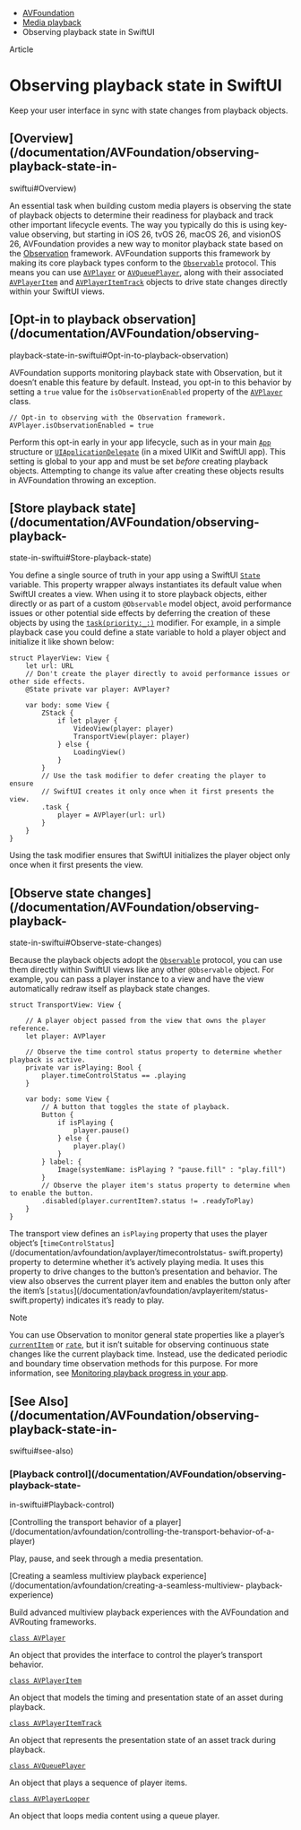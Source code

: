   * [ AVFoundation ](/documentation/avfoundation)
  * [ Media playback ](/documentation/avfoundation/media-playback)
  * Observing playback state in SwiftUI 

Article

# Observing playback state in SwiftUI

Keep your user interface in sync with state changes from playback objects.

## [Overview](/documentation/AVFoundation/observing-playback-state-in-
swiftui#Overview)

An essential task when building custom media players is observing the state of
playback objects to determine their readiness for playback and track other
important lifecycle events. The way you typically do this is using key-value
observing, but starting in iOS 26, tvOS 26, macOS 26, and visionOS 26,
AVFoundation provides a new way to monitor playback state based on the
[Observation](/documentation/Observation) framework. AVFoundation supports
this framework by making its core playback types conform to the
[`Observable`](/documentation/Observation/Observable) protocol. This means you
can use [`AVPlayer`](/documentation/avfoundation/avplayer) or
[`AVQueuePlayer`](/documentation/avfoundation/avqueueplayer), along with their
associated [`AVPlayerItem`](/documentation/avfoundation/avplayeritem) and
[`AVPlayerItemTrack`](/documentation/avfoundation/avplayeritemtrack) objects
to drive state changes directly within your SwiftUI views.

## [Opt-in to playback observation](/documentation/AVFoundation/observing-
playback-state-in-swiftui#Opt-in-to-playback-observation)

AVFoundation supports monitoring playback state with Observation, but it
doesn’t enable this feature by default. Instead, you opt-in to this behavior
by setting a `true` value for the `isObservationEnabled` property of the
[`AVPlayer`](/documentation/avfoundation/avplayer) class.

    
    
    // Opt-in to observing with the Observation framework.
    AVPlayer.isObservationEnabled = true
    

Perform this opt-in early in your app lifecycle, such as in your main
[`App`](/documentation/SwiftUI/App) structure or
[`UIApplicationDelegate`](/documentation/UIKit/UIApplicationDelegate) (in a
mixed UIKit and SwiftUI app). This setting is global to your app and must be
set _before_ creating playback objects. Attempting to change its value after
creating these objects results in AVFoundation throwing an exception.

## [Store playback state](/documentation/AVFoundation/observing-playback-
state-in-swiftui#Store-playback-state)

You define a single source of truth in your app using a SwiftUI
[`State`](/documentation/SwiftUI/State) variable. This property wrapper always
instantiates its default value when SwiftUI creates a view. When using it to
store playback objects, either directly or as part of a custom `@Observable`
model object, avoid performance issues or other potential side effects by
deferring the creation of these objects by using the
[`task(priority:_:)`](/documentation/SwiftUI/View/task\(priority:_:\))
modifier. For example, in a simple playback case you could define a state
variable to hold a player object and initialize it like shown below:

    
    
    struct PlayerView: View {
        let url: URL
        // Don't create the player directly to avoid performance issues or other side effects.
        @State private var player: AVPlayer?
        
        var body: some View {
            ZStack {
                if let player {
                    VideoView(player: player)
                    TransportView(player: player)
                } else {
                    LoadingView()
                }
            }
            // Use the task modifier to defer creating the player to ensure
            // SwiftUI creates it only once when it first presents the view.
            .task {
                player = AVPlayer(url: url)
            }
        }
    }
    

Using the task modifier ensures that SwiftUI initializes the player object
only once when it first presents the view.

## [Observe state changes](/documentation/AVFoundation/observing-playback-
state-in-swiftui#Observe-state-changes)

Because the playback objects adopt the
[`Observable`](/documentation/Observation/Observable) protocol, you can use
them directly within SwiftUI views like any other `@Observable` object. For
example, you can pass a player instance to a view and have the view
automatically redraw itself as playback state changes.

    
    
    struct TransportView: View {
        
        // A player object passed from the view that owns the player reference.
        let player: AVPlayer
        
        // Observe the time control status property to determine whether playback is active.
        private var isPlaying: Bool {
            player.timeControlStatus == .playing
        }
        
        var body: some View {
            // A button that toggles the state of playback.
            Button {
                if isPlaying {
                    player.pause()
                } else {
                    player.play()
                }
            } label: {
                Image(systemName: isPlaying ? "pause.fill" : "play.fill")
            }
            // Observe the player item's status property to determine when to enable the button.
            .disabled(player.currentItem?.status != .readyToPlay)
        }
    }
    

The transport view defines an `isPlaying` property that uses the player
object’s
[`timeControlStatus`](/documentation/avfoundation/avplayer/timecontrolstatus-
swift.property) property to determine whether it’s actively playing media. It
uses this property to drive changes to the button’s presentation and behavior.
The view also observes the current player item and enables the button only
after the item’s [`status`](/documentation/avfoundation/avplayeritem/status-
swift.property) indicates it’s ready to play.

Note

You can use Observation to monitor general state properties like a player’s
[`currentItem`](/documentation/avfoundation/avplayer/currentitem) or
[`rate`](/documentation/avfoundation/avplayer/rate), but it isn’t suitable for
observing continuous state changes like the current playback time. Instead,
use the dedicated periodic and boundary time observation methods for this
purpose. For more information, see [Monitoring playback progress in your
app](/documentation/avfoundation/monitoring-playback-progress-in-your-app).

## [See Also](/documentation/AVFoundation/observing-playback-state-in-
swiftui#see-also)

### [Playback control](/documentation/AVFoundation/observing-playback-state-
in-swiftui#Playback-control)

[Controlling the transport behavior of a
player](/documentation/avfoundation/controlling-the-transport-behavior-of-a-
player)

Play, pause, and seek through a media presentation.

[Creating a seamless multiview playback
experience](/documentation/avfoundation/creating-a-seamless-multiview-
playback-experience)

Build advanced multiview playback experiences with the AVFoundation and
AVRouting frameworks.

[`class AVPlayer`](/documentation/avfoundation/avplayer)

An object that provides the interface to control the player’s transport
behavior.

[`class AVPlayerItem`](/documentation/avfoundation/avplayeritem)

An object that models the timing and presentation state of an asset during
playback.

[`class AVPlayerItemTrack`](/documentation/avfoundation/avplayeritemtrack)

An object that represents the presentation state of an asset track during
playback.

[`class AVQueuePlayer`](/documentation/avfoundation/avqueueplayer)

An object that plays a sequence of player items.

[`class AVPlayerLooper`](/documentation/avfoundation/avplayerlooper)

An object that loops media content using a queue player.

